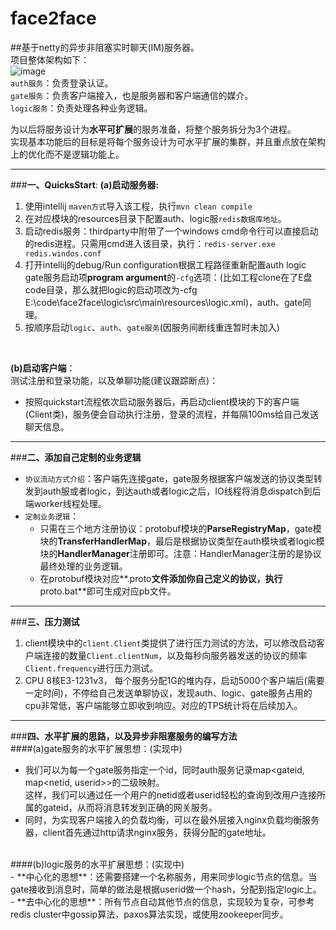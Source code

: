# face2face
##基于netty的异步非阻塞实时聊天(IM)服务器。<br>
项目整体架构如下：<br>
![image](https://github.com/a2888409/face2face/blob/master/arch.png)<br> 
`auth服务`：负责登录认证。<br> 
`gate服务`：负责客户端接入，也是服务器和客户端通信的媒介。<br> 
`logic服务`：负责处理各种业务逻辑。<br>

为以后将服务设计为**水平可扩展**的服务准备，将整个服务拆分为3个进程。<br>
实现基本功能后的目标是将每个服务设计为可水平扩展的集群，并且重点放在架构上的优化而不是逻辑功能上。<br>

----------
###**一、QuicksStart**:
**(a)启动服务器:**<br>

 1. 使用intellij `maven方式`导入该工程，执行`mvn clean compile`<br>
 2. 在对应模块的resources目录下配置auth、logic服`redis数据库地址`。<br>
 3. 启动redis服务：thirdparty中附带了一个windows cmd命令行可以直接启动的redis进程。只需用cmd进入该目录，执行：`redis-server.exe redis.windos.conf`<br>
 4. 打开intellij的debug/Run configuration根据工程路径重新配置auth logic gate服务启动项**program argument**的`-cfg`选项：(比如工程clone在了E盘code目录，那么就把logic的启动项改为-cfg E:\code\face2face\logic\src\main\resources\logic.xml)，auth、gate同理。<br>
 5. 按顺序启动`logic`、`auth`、`gate服务`(因服务间断线重连暂时未加入)<br>
<br>

**(b)启动客户端**：<br>
测试注册和登录功能，以及单聊功能(建议跟踪断点)：<br>

 - 按照quickstart流程依次启动服务器后，再启动client模块的下的客户端(Client类)，服务便会自动执行注册，登录的流程，并每隔100ms给自己发送聊天信息。<br>

----------
###**二、添加自己定制的业务逻辑**<br>
 - `协议流动方式介绍`：客户端先连接gate，gate服务根据客户端发送的协议类型转发到auth服或者logic，到达auth或者logic之后，IO线程将消息dispatch到后端worker线程处理。<br>
 - `定制业务逻辑`：<br>
    - 只需在三个地方注册协议：protobuf模块的**ParseRegistryMap**，gate模块的**TransferHandlerMap**，最后是根据协议类型在auth模块或者logic模块的**HandlerManager**注册即可。注意：HandlerManager注册的是协议最终处理的业务逻辑。<br>
    - 在protobuf模块对应**.proto**文件添加你自己定义的协议，执行**proto.bat**即可生成对应pb文件。<br>

----------
###**三、压力测试**<br>
 1. client模块中的`client.Client`类提供了进行压力测试的方法，可以修改启动客户端连接的数量`Client.clientNum`，以及每秒向服务器发送的协议的频率`Client.frequency`进行压力测试。<br>
 2. CPU 8核E3-1231v3， 每个服务分配1G的堆内存，启动5000个客户端后(需要一定时间)，不停给自己发送单聊协议，发现auth、logic、gate服务占用的cpu非常低，客户端能够立即收到响应。对应的TPS统计将在后续加入。<br>

----------
###**四、水平扩展的思路，以及异步非阻塞服务的编写方法**<br>
####(a)gate服务的水平扩展思想：(实现中)<br>

 - 我们可以为每一个gate服务指定一个id，同时auth服务记录map\<gateid, map\<netid, userid\>\>的二级映射。<br>这样，我们可以通过任一个用户的netid或者userid轻松的查询到改用户连接所属的gateid，从而将消息转发到正确的网关服务。<br>
 - 同时，为实现客户端接入的负载均衡，可以在最外层接入nginx负载均衡服务器，client首先通过http请求nginx服务，获得分配的gate地址。<br>
<br>
####(b)logic服务的水平扩展思想：(实现中)<br>
 - **中心化的思想**：还需要搭建一个名称服务，用来同步logic节点的信息。当gate接收到消息时，简单的做法是根据userid做一个hash，分配到指定logic上。<br>
 - **去中心化的思想**：所有节点自动其他节点的信息，实现较为复杂，可参考redis cluster中gossip算法，paxos算法实现，或使用zookeeper同步。










